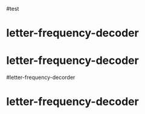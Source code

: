 #test
# letter-frequency-decoder
# letter-frequency-decoder
#letter-frequency-decorder
# letter-frequency-decoder
